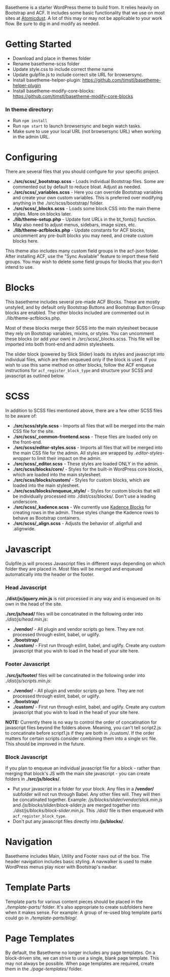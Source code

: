 Basetheme is a starter WordPress theme to build from. It relies heavily on Bootstrap and ACF. It includes some basic functionality that we use on most sites at [Atomicdust](http://www.atomicdust.com). A lot of this may or may not be applicable to your work flow. Be sure to dig in and modify as needed.

# Getting Started

-   Download and place in themes folder
-   Rename basetheme-scss folder
-   Update style.css to include correct theme name
-   Update gulpfile.js to include correct site URL for browsersync.
-   Install basetheme-helper-plugin: https://github.com/timstl/basetheme-helper-plugin
-   Install basetheme-modify-core-blocks: https://github.com/timstl/basetheme-modify-core-blocks

### In theme directory:

-   Run `npm install`
-   Run `npm start` to launch browsersync and begin watch tasks.
-   Make sure to use your local URL (not browsersync URL) when working in the admin URL.

# Configuring

There are several files that you should configure for your specific project.

-   **./src/scss/\_bootstrap.scss** - Loads individual Bootstrap files. Some are commented out by default to reduce bloat. Adjust as needed.
-   **./src/scss/\_variables.scss** - Here you can override Bootstrap variables and create your own custom variables. This is preferred over modifying anything in the ./src/scss/bootstrap/ folder.
-   **./src/scss/\_blocks.scss** - Loads some block CSS into the main theme styles. More on blocks later.
-   **./lib/theme-setup.php** - Update font URLs in the bt_fonts() function. May also need to adjust menus, sidebars, image sizes, etc.
-   **./lib/theme-acfblocks.php** - Update constants for ACF blocks, uncomment any pre-built blocks you may need, and create custom blocks here.

This theme also includes many custom field groups in the acf-json folder. After installing ACF, use the "Sync Available" feature to import these field groups. You may wish to delete some field groups for blocks that you don't intend to use.

# Blocks

This basetheme includes several pre-made ACF Blocks. These are mostly unstyled, and by default only Bootstrap Buttons and Bootstrap Button Group blocks are enabled. The other blocks included are commented out in ./lib/theme-acfblocks.php.

Most of these blocks merge their SCSS into the main stylesheet because they rely on Bootstrap variables, mixins, or styles. You can uncomment these blocks (or add your own) in ./src/scss/\_blocks.scss. This file will be imported into both front-end and admin stylesheets.

The slider block (powered by Slick Slider) loads its styles and javascript into individual files, which are then enqueued only if the block is used. If you wish to use this same method on other blocks, follow the ACF enqueue instructions for `acf_register_block_type` and structure your SCSS and javascript as outlined below.

# SCSS

In addition to SCSS files mentioned above, there are a few other SCSS files to be aware of:

-   **./src/scss/style.scss** - Imports all files that will be merged into the main CSS file for the site.
-   **./src/scss/\_common-frontend.scss** - These files are loaded only on the front-end.
-   **./src/scss/editor-styles.scss** - Imports all files that will be merged into the main CSS file for the admin. All styles are wrapped by _.editor-styles-wrapper_ to limit their impact on the admin.
-   **./src/scss/\_editor.scss** - These styles are loaded ONLY in the admin.
-   **./src/scss/blocks/core/** - Styles for the built-in WordPress core blocks, which are loaded into the main stylesheet.
-   **./src/scss/blocks/custom/** - Styles for custom blocks, which are loaded into the main stylesheet.
-   **./src/scss/blocks/enqueue_style/** - Styles for custom blocks that will be individually processed into ./dist/css/blocks/. Don't use a leading underscore.
-   **./src/scss/\_kadence.scss** - We currently use [Kadence Blocks](https://wordpress.org/plugins/kadence-blocks/) for creating rows in the admin. These styles change the Kadence rows to behave as Bootstrap containers.
-   **./src/scss/\_align.scss** - Adjusts the behavior of .alignfull and .alignwide.

# Javascript

Gulpfile.js will process Javascript files in different ways depending on which folder they are placed in. Most files will be merged and enqueued automatically into the header or the footer.

### Head Javascript

**./dist/js/jquery.min.js** is not processed in any way and is enqueued on its own in the head of the site.

**./src/js/head/** files will be concatinated in the following order into _./dist/js/head.min.js_:

-   **./vendor/** - All plugin and vendor scripts go here. They are not processed through eslint, babel, or uglify.
-   **./bootstrap/**
-   **./custom/** - First run through eslint, babel, and uglify. Create any custom javascript that you wish to load in the head of your site here.

### Footer Javascript

**./src/js/footer/** files will be concatinated in the following order into _./dist/js/scripts.min.js_:

-   **./vendor/** - All plugin and vendor scripts go here. They are not processed through eslint, babel, or uglify.
-   **./bootstrap/**
-   **./custom/** - First run through eslint, babel, and uglify. Create any custom javascript that you wish to load in the head of your site here.

**NOTE:** Currently there is no way to control the order of concatination for javascript files beyond the folders above. Meaning, you can't tell script2.js to concatinate before script1.js if they are both in ./custom/. If the order matters for certain scripts consider combining them into a single src file. This should be improved in the future.

### Block Javascript

If you plan to enqueue an individual javascript file for a block - rather than merging that block's JS with the main site javascript - you can create folders in **./src/js/blocks/**.

-   Put your javascript in a folder for your block. Any files in a **/vendor/** subfolder will not run through Babel. Any other files will. They will then be concatinated together. Example: _/js/blocks/slider/vendor/slick.min.js_ and _/js/blocks/slider/block-slider.js_ are merged together into _./dist/js/blocks/block-slider.min.js_. This ./dist/ file is then enqueued with `acf_register_block_type`.
-   Don't put any javascript files directly into **/js/blocks/**.

# Navigation

Basetheme includes Main, Utility and Footer navs out of the box. The header navigation includes basic styling. A navwalker is used to make WordPress menus play nicer with Bootstrap's navbar.

# Template Parts

Template parts for various content pieces should be placed in the _./template-parts/_ folder. It's also appropriate to create subfolders here when it makes sense. For example: A group of re-used blog template parts could go in _./template-parts/blog/_.

# Page Templates

By default, the Basetheme no longer includes any page templates. On a block-driven site, we can strive to use a single, blank page template. This may not always be possible. When page templates are required, create them in the _./page-templates/_ folder.
